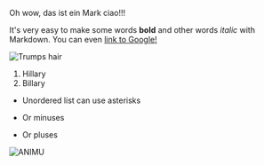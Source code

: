 Oh wow, das ist ein Mark ciao!!!

It's very easy to make some words **bold** and other words *italic* with Markdown. 
You can even [link to Google!](http://google.com)
 
![Trumps hair](https://external-content.duckduckgo.com/iu/?u=https%3A%2F%2Ftse1.mm.bing.net%2Fth%3Fid%3DOIP.ZH0aPSEMREsE2H7EwgfRUQHaD4%26pid%3DApi&f=1 "hair hair hair")

1. Hillary
2. Billary

* Unordered list can use asterisks
- Or minuses
+ Or pluses



![ANIMU](https://m.media-amazon.com/images/M/MV5BNzcxODMxMjY4NF5BMl5BanBnXkFtZTgwMzUzMjkxMzE@._V1_SY1000_CR0,0,770,1000_AL_.jpg)
